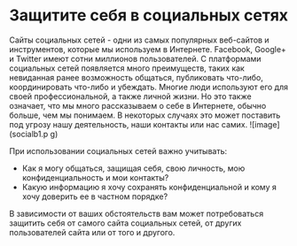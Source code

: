 [Title]: # (Защитите себя в социальных сетях)
[Order]: # (0)

# Защитите себя в социальных сетях

Сайты социальных сетей - одни из самых популярных веб-сайтов и инструментов, которые мы используем в Интернете. Facebook, Google+ и Twitter имеют сотни миллионов пользователей. С платформами социальных сетей появляется много преимуществ, таких как невиданная ранее возможность общаться, публиковать что-либо, координировать что-либо и убеждать. Многие люди используют его для своей профессиональной, а также личной жизни. Но это также означает, что мы много рассказываем о себе в Интернете, обычно больше, чем мы понимаем. В некоторых случаях это может поставить под угрозу нашу деятельность, наши контакты или нас самих.
![image](socialb1.p
g)

При использовании социальных сетей важно учитывать:

* Как я могу общаться, защищая себя, свою личность, мою конфиденциальность и мои контакты?
* Какую информацию я хочу сохранять конфиденциальной и кому я хочу доверить ее в частном порядке?

В зависимости от ваших обстоятельств вам может потребоваться защитить себя от самого сайта социальных сетей, от других пользователей сайта или от того и другого.
